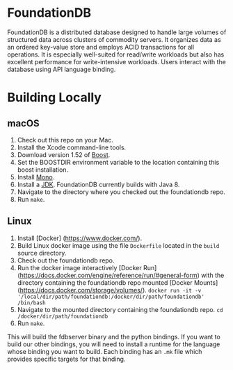 # FoundationDB

FoundationDB is a distributed database designed to handle large volumes of structured data across clusters of commodity servers. It organizes data as an ordered key-value store and employs ACID transactions for all operations. It is especially well-suited for read/write workloads but also has excellent performance for write-intensive workloads. Users interact with the database using API language binding.

# Building Locally

## macOS

1. Check out this repo on your Mac.
1. Install the Xcode command-line tools.
1. Download version 1.52 of [Boost](https://sourceforge.net/projects/boost/files/boost/1.52.0/).
1. Set the BOOSTDIR environment variable to the location containing this boost installation.
1. Install [Mono](http://www.mono-project.com/download/stable/).
1. Install a [JDK](http://www.oracle.com/technetwork/java/javase/downloads/index.html). FoundationDB currently builds with Java 8.
1. Navigate to the directory where you checked out the foundationdb repo.
1. Run `make`.

## Linux

1. Install [Docker] (https://www.docker.com/).
1. Build Linux docker image using the file `Dockerfile` located in the `build` source directory.
1. Check out the foundationdb repo.
1. Run the docker image interactively [Docker Run] (https://docs.docker.com/engine/reference/run/#general-form) with the directory containing the foundationdb repo mounted [Docker Mounts] (https://docs.docker.com/storage/volumes/).
`docker run -it -v '/local/dir/path/foundationdb:/docker/dir/path/foundationdb' /bin/bash`
1. Navigate to the mounted directory containing the foundationdb repo.
`cd /docker/dir/path/foundationdb`
1. Run `make`.

This will build the fdbserver binary and the python bindings. If you
want to build our other bindings, you will need to install a runtime for the
language whose binding you want to build. Each binding has an `.mk` file
which provides specific targets for that binding.
